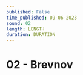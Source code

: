 ```yaml
---
published: False
time_published: 09-06-2023
sound: 02
length: LENGTH
duration: DURATION
---
```

# 02 - Brevnov
